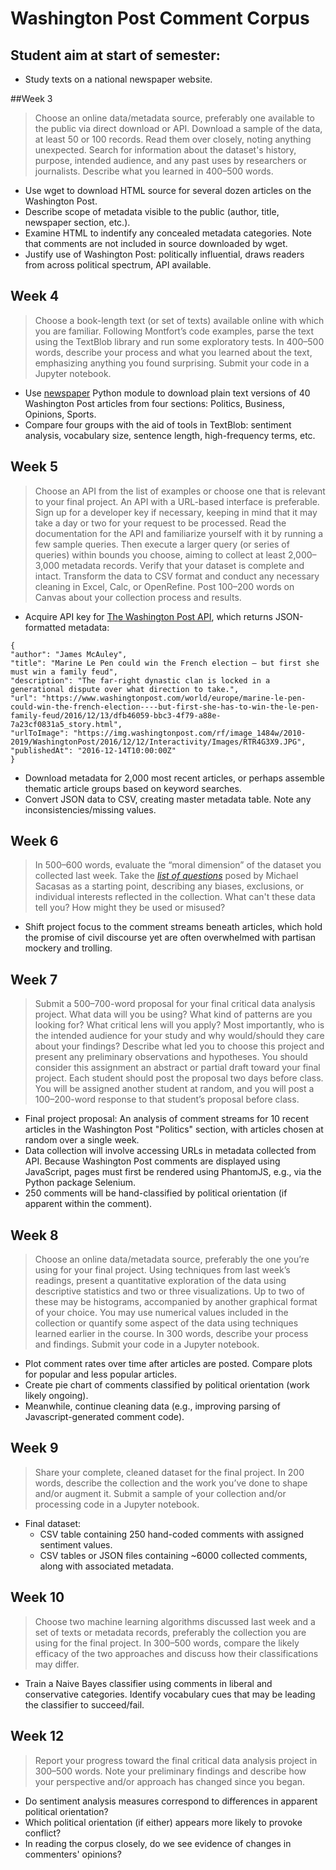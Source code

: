 
# Washington Post Comment Corpus

## Student aim at start of semester:

- Study texts on a national newspaper website.



##Week 3 
>Choose an online data/metadata source, preferably one available to the public via direct download or API. Download a sample of the data, at least 50 or 100 records. Read them over closely, noting anything unexpected. Search for information about the dataset's history, purpose, intended audience, and any past uses by researchers or journalists. Describe what you learned in 400–500 words.

- Use wget to download HTML source for several dozen articles on the Washington Post.
- Describe scope of metadata visible to the public (author, title, newspaper section, etc.).
- Examine HTML to indentify any concealed metadata categories. Note that comments are not included in source downloaded by wget.
- Justify use of Washington Post: politically influential, draws readers from across political spectrum, API available.


## Week 4

>Choose a book-length text (or set of texts) available online with which you are familiar. Following Montfort’s code examples, parse the text using the TextBlob library and run some exploratory tests. In 400–500 words, describe your process and what you learned about the text, emphasizing anything you found surprising. Submit your code in a Jupyter notebook.

- Use [newspaper](https://pypi.python.org/pypi/newspaper) Python module to download plain text versions of 40 Washington Post articles from four sections: Politics, Business, Opinions, Sports.
- Compare four groups with the aid of tools in TextBlob: sentiment analysis, vocabulary size, sentence length, high-frequency terms, etc.


## Week 5

>Choose an API from the list of examples or choose one that is relevant to your final project. An API with a URL-based interface is preferable. Sign up for a developer key if necessary, keeping in mind that it may take a day or two for your request to be processed. Read the documentation for the API and familiarize yourself with it by running a few sample queries. Then execute a larger query (or series of queries) within bounds you choose, aiming to collect at least 2,000–3,000 metadata records. Verify that your dataset is complete and intact. Transform the data to CSV format and conduct any necessary cleaning in Excel, Calc, or OpenRefine. Post 100–200 words on Canvas about your collection process and results.

- Acquire API key for [The Washington Post API](https://newsapi.org/the-washington-post-api), which returns JSON-formatted metadata:


```
{
"author": "James McAuley",
"title": "Marine Le Pen could win the French election — but first she must win a family feud",
"description": "The far-right dynastic clan is locked in a generational dispute over what direction to take.",
"url": "https://www.washingtonpost.com/world/europe/marine-le-pen-could-win-the-french-election----but-first-she-has-to-win-the-le-pen-family-feud/2016/12/13/dfb46059-bbc3-4f79-a88e-7a23cf0831a5_story.html",
"urlToImage": "https://img.washingtonpost.com/rf/image_1484w/2010-2019/WashingtonPost/2016/12/12/Interactivity/Images/RTR4G3X9.JPG",
"publishedAt": "2016-12-14T10:00:00Z"
}
```

- Download metadata for 2,000 most recent articles, or perhaps assemble thematic article groups based on keyword searches.
- Convert JSON data to CSV, creating master metadata table. Note any inconsistencies/missing values.

## Week 6

>In 500–600 words, evaluate the “moral dimension” of the dataset you collected last week. Take the [*list of questions*](https://thefrailestthing.com/2014/11/29/do-artifacts-have-ethics/) posed by Michael Sacasas as a starting point, describing any biases, exclusions, or individual interests reflected in the collection. What can't these data tell you? How might they be used or misused?

- Shift project focus to the comment streams beneath articles, which hold the promise of civil discourse yet are often overwhelmed with partisan mockery and trolling. 



## Week 7

>Submit a 500–700-word proposal for your final critical data analysis project. What data will you be using? What kind of patterns are you looking for? What critical lens will you apply? Most importantly, who is the intended audience for your study and why would/should they care about your findings? Describe what led you to choose this project and present any preliminary observations and hypotheses. You should consider this assignment an abstract or partial draft toward your final project. Each student should post the proposal two days before class. You will be assigned another student at random, and you will post a 100–200-word response to that student’s proposal before class.

- Final project proposal: An analysis of comment streams for 10 recent articles in the Washington Post "Politics" section, with articles chosen at random over a single week.
- Data collection will involve accessing URLs in metadata collected from API. Because Washington Post comments are displayed using JavaScript, pages must first be rendered using PhantomJS, e.g., via the Python package Selenium.
- 250 comments will be hand-classified by political orientation (if apparent within the comment).


## Week 8

>Choose an online data/metadata source, preferably the one you’re using for your final project. Using techniques from last week’s readings, present a quantitative exploration of the data using descriptive statistics and two or three visualizations. Up to two of these may be histograms, accompanied by another graphical format of your choice. You may use numerical values included in the collection or quantify some aspect of the data using techniques learned earlier in the course. In 300 words, describe your process and findings. Submit your code in a Jupyter notebook.

- Plot comment rates over time after articles are posted. Compare plots for popular and less popular articles.
- Create pie chart of comments classified by political orientation (work likely ongoing).
- Meanwhile, continue cleaning data (e.g., improving parsing of Javascript-generated comment code).



## Week 9
>Share your complete, cleaned dataset for the final project. In 200 words, describe the collection and the work you’ve done to shape and/or augment it. Submit a sample of your collection and/or processing code in a Jupyter notebook.

- Final dataset:
  - CSV table containing 250 hand-coded comments with assigned sentiment values.
  - CSV tables or JSON files containing ~6000 collected comments, along with associated metadata.

## Week 10

>Choose two machine learning algorithms discussed last week and a set of texts or metadata records, preferably the collection you are using for the final project. In 300–500 words, compare the likely efficacy of the two approaches and discuss how their classifications may differ.

- Train a Naive Bayes classifier using comments in liberal and conservative categories. Identify vocabulary cues that may be leading the classifier to succeed/fail.

## Week 12
>Report your progress toward the final critical data analysis project in 300–500 words. Note your preliminary findings and describe how your perspective and/or approach has changed since you began.

- Do sentiment analysis measures correspond to differences in apparent political orientation?
- Which political orientation (if either) appears more likely to provoke conflict?
- In reading the corpus closely, do we see evidence of changes in commenters' opinions?



